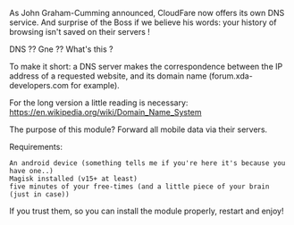 As John Graham-Cumming announced, CloudFare now offers its own DNS service.
And surprise of the Boss if we believe his words: your history of browsing isn't saved on their servers !

DNS ?? Gne ?? What's this ?

To make it short: a DNS server makes the correspondence between the IP address of a requested website, and its domain name (forum.xda-developers.com for example).

For the long version a little reading is necessary: https://en.wikipedia.org/wiki/Domain_Name_System

The purpose of this module?
Forward all mobile data via their servers.


Requirements:

    An android device (something tells me if you're here it's because you have one..)
    Magisk installed (v15+ at least)
    five minutes of your free-times (and a little piece of your brain (just in case))



If you trust them, so you can install the module properly, restart and enjoy! 